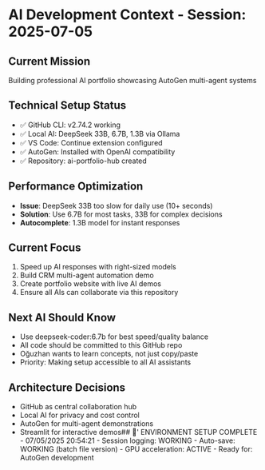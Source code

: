 # AI Development Context - Session: 2025-07-05

## Current Mission
Building professional AI portfolio showcasing AutoGen multi-agent systems

## Technical Setup Status
- ✅ GitHub CLI: v2.74.2 working
- ✅ Local AI: DeepSeek 33B, 6.7B, 1.3B via Ollama
- ✅ VS Code: Continue extension configured
- ✅ AutoGen: Installed with OpenAI compatibility
- ✅ Repository: ai-portfolio-hub created

## Performance Optimization
- **Issue**: DeepSeek 33B too slow for daily use (10+ seconds)
- **Solution**: Use 6.7B for most tasks, 33B for complex decisions
- **Autocomplete**: 1.3B model for instant responses

## Current Focus
1. Speed up AI responses with right-sized models
2. Build CRM multi-agent automation demo
3. Create portfolio website with live AI demos
4. Ensure all AIs can collaborate via this repository

## Next AI Should Know
- Use deepseek-coder:6.7b for best speed/quality balance
- All code should be committed to this GitHub repo
- Oğuzhan wants to learn concepts, not just copy/paste
- Priority: Making setup accessible to all AI assistants

## Architecture Decisions
- GitHub as central collaboration hub
- Local AI for privacy and cost control
- AutoGen for multi-agent demonstrations
- Streamlit for interactive demos# #   '  E N V I R O N M E N T   S E T U P   C O M P L E T E   -   0 7 / 0 5 / 2 0 2 5   2 0 : 5 4 : 2 1  
 -   S e s s i o n   l o g g i n g :   W O R K I N G  
 -   A u t o - s a v e :   W O R K I N G   ( b a t c h   f i l e   v e r s i o n )  
 -   G P U   a c c e l e r a t i o n :   A C T I V E  
 -   R e a d y   f o r :   A u t o G e n   d e v e l o p m e n t  
 